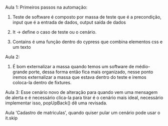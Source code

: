 Aula 1: Primeiros passos na automação: 
1. Teste de software é composto por massa de teste que é a precondição, input que é a entrada de dados, output saída de dados 

2. It -> define o caso de teste ou o cenário. 
3. Contains é uma função dentro do cypress que combina elementos css e um texto

Aula 2:

1. É bom externalizar a massa quando temos um software de médio-grande porte, dessa forma então fica mais organizado, nesse ponto iremos externalizar a massa que estava dentro do teste e iremos coloca-la dentro de fixtures.

Aula 3: 
Esse cenário novo de alteração para quando vem uma mensagem de alerta e é necessário clica-la para tirar é o cenário mais ideal, necessário implementar isso, popUpBack() dê uma revisada.

Aula 'Cadastro de matriculas', quando quiser pular um cenário pode usar o it.skip